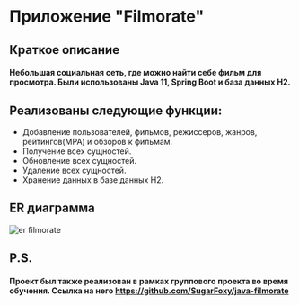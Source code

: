 # Приложение "Filmorate"

## Краткое описание

#### Небольшая социальная сеть, где можно найти себе фильм для просмотра. Были использованы Java 11, Spring Boot и база данных H2.

## Реализованы следующие функции:
- Добавление пользователей, фильмов, режиссеров, жанров, рейтингов(MPA) и обзоров к фильмам.
- Получение всех сущностей.
- Обновление всех сущностей.
- Удаление всех сущностей.
- Хранение данных в базе данных H2.

## ER диаграмма
![er filmorate](https://user-images.githubusercontent.com/86505088/203482192-a4001ac4-b8d4-4c46-90b1-c7b474f367e5.png)

## P.S.
#### Проект был также реализован в рамках группового проекта во время обучения. Ссылка на него https://github.com/SugarFoxy/java-filmorate
